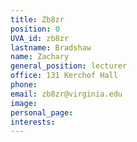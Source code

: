```yaml
---
title: Zb8zr
position: 0
UVA_id: zb8zr
lastname: Bradshaw
name: Zachary
general_position: lecturer
office: 131 Kerchof Hall
phone: 
email: zb8zr@virginia.edu
image: 
personal_page: 
interests: 
---
```


